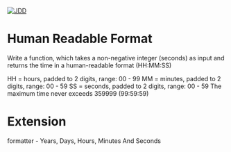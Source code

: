 
[![JDD](https://img.shields.io/badge/JDD-Jed%20%E9%A9%85%E5%8B%95%E9%96%8B%E7%99%BC-red.svg)](https://github.com/jed1978)


# Human Readable Format

Write a function, which takes a non-negative integer (seconds) as input and returns the time in a human-readable format (HH:MM:SS)

HH = hours, padded to 2 digits, range: 00 - 99
MM = minutes, padded to 2 digits, range: 00 - 59
SS = seconds, padded to 2 digits, range: 00 - 59
The maximum time never exceeds 359999 (99:59:59)

# Extension
formatter - Years, Days, Hours, Minutes And Seconds
